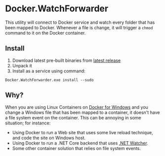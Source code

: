 # Docker.WatchForwarder

This utility will connect to Docker service and watch every folder that has been mapped to
Docker. Whenever a file is change, it will trigger a `chmod` command to it on the Docker
container.

## Install

1. Download latest pre-built binaries from [latest release](https://github.com/ecsousa/Docker.WatchForwarder/releases/latest)
2. Unpack it
3. Install as a service using command:

```
Docker.WatchForwarder.exe install --sudo
```

## Why?

When you are using Linux Containers on [Docker for Windows](https://www.docker.com/docker-windows)
and you change a Windows file that has been mapped to a container, it doesn't have a file
system event on the container. This can be annoying in some situation; for instance:

* Using Docker to run a Web site that uses some live reload technique, and code the site
  on Windows host.
* Using Docker to run a .NET Core backend that uses
  [.NET Watcher](https://www.nuget.org/packages/Microsoft.DotNet.Watcher.Tools/).
* Some other container solution that relies on file system events.
